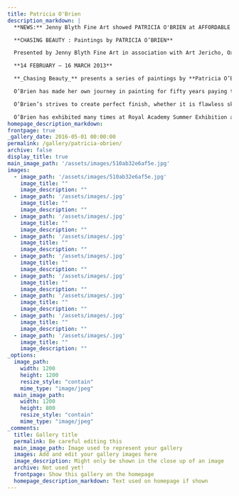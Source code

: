 ```yaml
---
title: Patricia O'Brien
description_markdown: |
  **NEWS:** Jenny Blyth Fine Art showed PATRICIA O'BRIEN at AFFORDABLE ART FAIR - Battersea 2013.

  **CHASING BEAUTY : Paintings by PATRICIA O’BRIEN**

  Presented by Jenny Blyth Fine Art in association with Art Jericho, Oxford.

  **14 FEBRUARY – 16 MARCH 2013**

  **_Chasing Beauty_** presents a series of paintings by **Patricia O’Brien** over fifteen years. This is a rare chance to see art that simply celebrates beauty. Patricia O’Brien’s paintings present ‘woman as muse’, celebrating their beauty in a similar way to the pre-Raphaelites whose art was also at odds with art of their time, choosing instead a pursuit of the aesthetic – art for beauty’s sake - which they articulated through their chosen muses, symbolism and a recall for painting pre–Raphael, particularly to the late Middle Ages and Renaissance.

  O’Brien has made her own journey in painting for fifty years paying tribute to the art that she admires along the way. Her nudes have a classical sensibility as do the pre-Raphaelites. _Reclining Nude_ is reminiscent of Titian’s _Venus of Urbino_. Her love of oriental painting is clear in recent paintings such as _Golden Evening_ and _Morning_. In some paintings, her models are dressed simply in the fashion of the day, however her subjects have a stillness and dreaminess, at times an ethereal beauty about them, and are often surrounded by nature or gazing out at nature.

  O’Brien’s strives to create perfect finish, whether it is flawless skin or gossamer fabrics. Her domestic settings are adorned with intricately patterned rugs and wall-papers, redolent of the rich tapestries of Renaissance art. She plays with perspective so that carpets and tiles are upright at odds with the realism of her nudes. Her palette is rich and soft, with folds of fabric that enhance her figures.

  O’Brien has exhibited many times at Royal Academy Summer Exhibition and her work is represented in the Bridgman Art Library. _The Fruit Eaters_ was the chosen image used to promote the Academy’s 22<sup>nd</sup> Anniversary year. For twenty five years, collectors in Europe, the United States, Canada, the Netherlands, Ireland, New Zealand and Australia have sought her work.
homepage_description_markdown: 
frontpage: true
_gallery_date: 2016-05-01 00:00:00
permalink: /gallery/patricia-obrien/
archive: false
display_title: true
main_image_path: '/assets/images/510ab32e6af5e.jpg'
images:
  - image_path: '/assets/images/510ab32e6af5e.jpg'
    image_title: ""
    image_description: ""
  - image_path: '/assets/images/.jpg'
    image_title: ""
    image_description: ""
  - image_path: '/assets/images/.jpg'
    image_title: ""
    image_description: ""
  - image_path: '/assets/images/.jpg'
    image_title: ""
    image_description: ""
  - image_path: '/assets/images/.jpg'
    image_title: ""
    image_description: ""
  - image_path: '/assets/images/.jpg'
    image_title: ""
    image_description: ""
  - image_path: '/assets/images/.jpg'
    image_title: ""
    image_description: ""
  - image_path: '/assets/images/.jpg'
    image_title: ""
    image_description: ""
  - image_path: '/assets/images/.jpg'
    image_title: ""
    image_description: ""
_options:
  image_path:
    width: 1200
    height: 1200
    resize_style: "contain"
    mime_type: "image/jpeg"
  main_image_path:
    width: 1200
    height: 800
    resize_style: "contain"
    mime_type: "image/jpeg"
_comments:
  title: Gallery title
  permalink: Be careful editing this
  main_image_path: Image used to represent your gallery
  images: Add and edit your gallery images here
  image_description: Might only be shown in the close up of an image
  archive: Not used yet!
  frontpage: Show this gallery on the homepage
  homepage_description_markdown: Text used on homepage if shown
---
```

